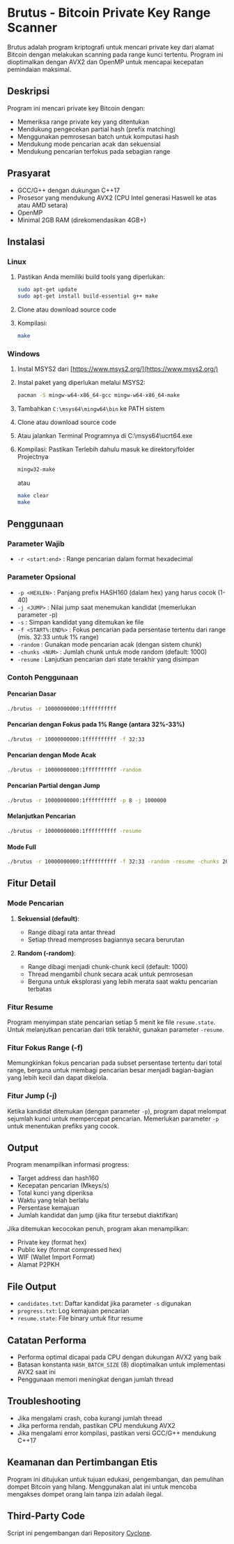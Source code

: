 # Brutus - Bitcoin Private Key Range Scanner

Brutus adalah program kriptografi untuk mencari private key dari alamat Bitcoin dengan melakukan scanning pada range kunci tertentu. Program ini dioptimalkan dengan AVX2 dan OpenMP untuk mencapai kecepatan pemindaian maksimal.

## Deskripsi

Program ini mencari private key Bitcoin dengan:
- Memeriksa range private key yang ditentukan
- Mendukung pengecekan partial hash (prefix matching)
- Menggunakan pemrosesan batch untuk komputasi hash
- Mendukung mode pencarian acak dan sekuensial
- Mendukung pencarian terfokus pada sebagian range

## Prasyarat

- GCC/G++ dengan dukungan C++17
- Prosesor yang mendukung AVX2 (CPU Intel generasi Haswell ke atas atau AMD setara)
- OpenMP
- Minimal 2GB RAM (direkomendasikan 4GB+)

## Instalasi

### Linux

1. Pastikan Anda memiliki build tools yang diperlukan:
   ```bash
   sudo apt-get update
   sudo apt-get install build-essential g++ make
   ```

2. Clone atau download source code

3. Kompilasi:
   ```bash
   make
   ```

### Windows

1. Instal MSYS2 dari [https://www.msys2.org/](https://www.msys2.org/)

2. Instal paket yang diperlukan melalui MSYS2:
   ```bash
   pacman -S mingw-w64-x86_64-gcc mingw-w64-x86_64-make
   ```

3. Tambahkan `C:\msys64\mingw64\bin` ke PATH sistem

4. Clone atau download source code

5. Atau jalankan Terminal Programnya di C:\msys64\ucrt64.exe

5. Kompilasi:
   Pastikan Terlebih dahulu masuk ke direktory/folder Projectnya
   
   ```bash
   mingw32-make
   ```
   atau 

   ```bash
   make clear
   make
   ```

## Penggunaan

### Parameter Wajib
- `-r <start:end>` : Range pencarian dalam format hexadecimal

### Parameter Opsional

- `-p <HEXLEN>` : Panjang prefix HASH160 (dalam hex) yang harus cocok (1-40)
- `-j <JUMP>` : Nilai jump saat menemukan kandidat (memerlukan parameter -p)
- `-s` : Simpan kandidat yang ditemukan ke file
- `-f <START%:END%>` : Fokus pencarian pada persentase tertentu dari range (mis. 32:33 untuk 1% range)
- `-random` : Gunakan mode pencarian acak (dengan sistem chunk)
- `-chunks <NUM>` : Jumlah chunk untuk mode random (default: 1000)
- `-resume` : Lanjutkan pencarian dari state terakhir yang disimpan

### Contoh Penggunaan

#### Pencarian Dasar
```bash
./brutus -r 10000000000:1ffffffffff
```

#### Pencarian dengan Fokus pada 1% Range (antara 32%-33%)
```bash
./brutus -r 10000000000:1ffffffffff -f 32:33
```

#### Pencarian dengan Mode Acak
```bash
./brutus -r 10000000000:1ffffffffff -random
```

#### Pencarian Partial dengan Jump
```bash
./brutus -r 10000000000:1ffffffffff -p 8 -j 1000000
```

#### Melanjutkan Pencarian
```bash
./brutus -r 10000000000:1ffffffffff -resume
```

#### Mode Full
```bash
./brutus -r 10000000000:1ffffffffff -f 32:33 -random -resume -chunks 20000
```

## Fitur Detail

### Mode Pencarian

1. **Sekuensial (default)**:
   - Range dibagi rata antar thread
   - Setiap thread memproses bagiannya secara berurutan

2. **Random (-random)**:
   - Range dibagi menjadi chunk-chunk kecil (default: 1000)
   - Thread mengambil chunk secara acak untuk pemrosesan
   - Berguna untuk eksplorasi yang lebih merata saat waktu pencarian terbatas

### Fitur Resume

Program menyimpan state pencarian setiap 5 menit ke file `resume.state`. Untuk melanjutkan pencarian dari titik terakhir, gunakan parameter `-resume`.

### Fitur Fokus Range (-f)

Memungkinkan fokus pencarian pada subset persentase tertentu dari total range, berguna untuk membagi pencarian besar menjadi bagian-bagian yang lebih kecil dan dapat dikelola.

### Fitur Jump (-j)

Ketika kandidat ditemukan (dengan parameter `-p`), program dapat melompat sejumlah kunci untuk mempercepat pencarian. Memerlukan parameter `-p` untuk menentukan prefiks yang cocok.

## Output

Program menampilkan informasi progress:
- Target address dan hash160
- Kecepatan pencarian (Mkeys/s)
- Total kunci yang diperiksa
- Waktu yang telah berlalu
- Persentase kemajuan
- Jumlah kandidat dan jump (jika fitur tersebut diaktifkan)

Jika ditemukan kecocokan penuh, program akan menampilkan:
- Private key (format hex)
- Public key (format compressed hex)
- WIF (Wallet Import Format)
- Alamat P2PKH

## File Output

- `candidates.txt`: Daftar kandidat jika parameter `-s` digunakan
- `progress.txt`: Log kemajuan pencarian
- `resume.state`: File binary untuk fitur resume

## Catatan Performa

- Performa optimal dicapai pada CPU dengan dukungan AVX2 yang baik
- Batasan konstanta `HASH_BATCH_SIZE` (8) dioptimalkan untuk implementasi AVX2 saat ini
- Penggunaan memori meningkat dengan jumlah thread

## Troubleshooting

- Jika mengalami crash, coba kurangi jumlah thread
- Jika performa rendah, pastikan CPU mendukung AVX2
- Jika mengalami error kompilasi, pastikan versi GCC/G++ mendukung C++17

## Keamanan dan Pertimbangan Etis

Program ini ditujukan untuk tujuan edukasi, pengembangan, dan pemulihan dompet Bitcoin yang hilang. Menggunakan alat ini untuk mencoba mengakses dompet orang lain tanpa izin adalah ilegal.

## Third-Party Code

Script ini pengembangan dari Repository [Cyclone](https://github.com/Dookoo2/Cyclone).
